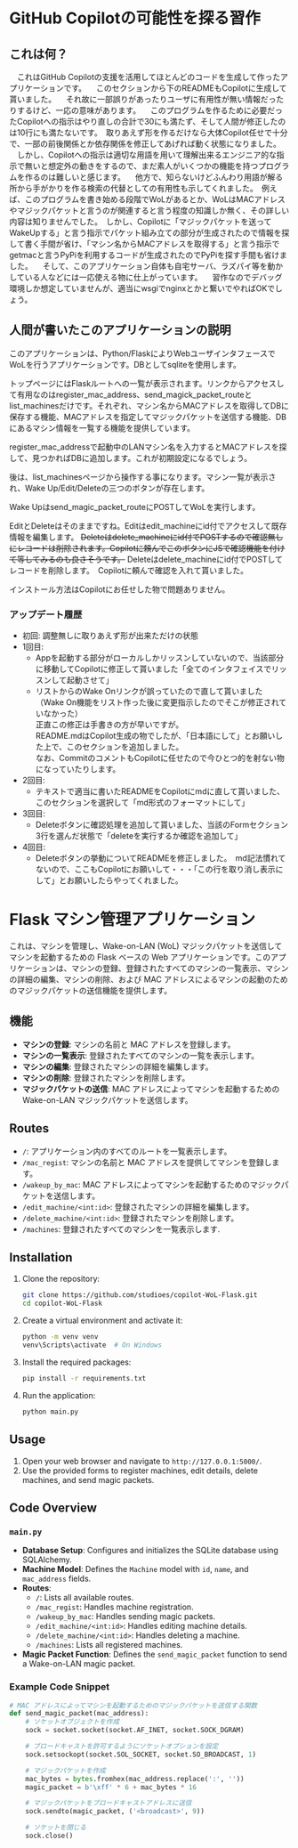 # GitHub Copilotの可能性を探る習作
## これは何？
　これはGitHub Copilotの支援を活用してほとんどのコードを生成して作ったアプリケーションです。
　このセクションから下のREADMEもCopilotに生成して貰いました。
　それ故に一部誤りがあったりユーザに有用性が無い情報だったりするけど、一応の意味があります。
　このプログラムを作るために必要だったCopilotへの指示はやり直しの合計で30にも満たず、そして人間が修正したのは10行にも満たないです。　取りあえず形を作るだけなら大体Copilot任せで十分で、一部の前後関係とか依存関係を修正してあげれば動く状態になりました。
　しかし、Copilotへの指示は適切な用語を用いて理解出来るエンジニア的な指示で無いと想定外の動きをするので、まだ素人がいくつかの機能を持つプログラムを作るのは難しいと感じます。
　他方で、知らないけどふんわり用語が解る所から手がかりを作る検索の代替としての有用性も示してくれました。　例えば、このプログラムを書き始める段階でWoLがあるとか、WoLはMACアドレスやマジックパケットと言うのが関連すると言う程度の知識しか無く、その詳しい内容は知りませんでした。　しかし、Copilotに「マジックパケットを送ってWakeUpする」と言う指示でパケット組み立ての部分が生成されたので情報を探して書く手間が省け、「マシン名からMACアドレスを取得する」と言う指示でgetmacと言うPyPiを利用するコードが生成されたのでPyPiを探す手間も省けました。
　そして、このアプリケーション自体も自宅サーバ、ラズパイ等を動かしている人などには一応使える物に仕上がっています。
　習作なのでデバッグ環境しか想定していませんが、適当にwsgiでnginxとかと繋いでやればOKでしょう。

## 人間が書いたこのアプリケーションの説明

このアプリケーションは、Python/FlaskによりWebユーザインタフェースでWoLを行うアプリケーションです。DBとしてsqliteを使用します。

トップページにはFlaskルートへの一覧が表示されます。リンクからアクセスして有用なのはregister_mac_address、send_magick_packet_routeとlist_machinesだけです。それぞれ、マシン名からMACアドレスを取得してDBに保存する機能、MACアドレスを指定してマジックパケットを送信する機能、DBにあるマシン情報を一覧する機能を提供しています。

register_mac_addressで起動中のLANマシン名を入力するとMACアドレスを探して、見つかればDBに追加します。これが初期設定になるでしょう。

後は、list_machinesページから操作する事になります。マシン一覧が表示され、Wake Up/Edit/Deleteの三つのボタンが存在します。

Wake Upはsend_magic_packet_routeにPOSTしてWoLを実行します。

EditとDeleteはそのままですね。Editはedit_machineにid付でアクセスして既存情報を編集します。
~~Deleteはdelete_machineにid付でPOSTするので確認無しにレコードは削除されます。Copilotに頼んでこのボタンにJSで確認機能を付けて等してみるのも良さそうです。~~
Deleteはdelete_machineにid付でPOSTしてレコードを削除します。　Copilotに頼んで確認を入れて貰いました。

インストール方法はCopilotにお任せした物で問題ありません。

### アップデート履歴

- 初回: 調整無しに取りあえず形が出来ただけの状態
- 1回目:
    - Appを起動する部分がローカルしかリッスンしていないので、当該部分に移動してCopilotに修正して貰いました「全てのインタフェイスでリッスンして起動させて」
    - リストからのWake Onリンクが誤っていたので直して貰いました（Wake On機能をリスト作った後に変更指示したのでそこが修正されていなかった）  
    正直この修正は手書きの方が早いですが。  
    README.mdはCopilot生成の物でしたが、「日本語にして」とお願いした上で、このセクションを追加しました。  
    なお、CommitのコメントもCopilotに任せたので今ひとつ的を射ない物になっていたりします。
- 2回目:
    - テキストで適当に書いたREADMEをCopilotにmdに直して貰いました、このセクションを選択して「md形式のフォーマットにして」
- 3回目:
    - Deleteボタンに確認処理を追加して貰いました、当該のFormセクション3行を選んだ状態で「deleteを実行するか確認を追加して」
- 4回目:
    - Deleteボタンの挙動についてREADMEを修正しました。　md記法慣れてないので、ここもCopilotにお願いして・・・「この行を取り消し表示にして」とお願いしたらやってくれました。


# Flask マシン管理アプリケーション

これは、マシンを管理し、Wake-on-LAN (WoL) マジックパケットを送信してマシンを起動するための Flask ベースの Web アプリケーションです。このアプリケーションは、マシンの登録、登録されたすべてのマシンの一覧表示、マシンの詳細の編集、マシンの削除、および MAC アドレスによるマシンの起動のためのマジックパケットの送信機能を提供します。

## 機能

- **マシンの登録**: マシンの名前と MAC アドレスを登録します。
- **マシンの一覧表示**: 登録されたすべてのマシンの一覧を表示します。
- **マシンの編集**: 登録されたマシンの詳細を編集します。
- **マシンの削除**: 登録されたマシンを削除します。
- **マジックパケットの送信**: MAC アドレスによってマシンを起動するための Wake-on-LAN マジックパケットを送信します。

## Routes

- `/`: アプリケーション内のすべてのルートを一覧表示します。
- `/mac_regist`: マシンの名前と MAC アドレスを提供してマシンを登録します。
- `/wakeup_by_mac`: MAC アドレスによってマシンを起動するためのマジックパケットを送信します。
- `/edit_machine/<int:id>`: 登録されたマシンの詳細を編集します。
- `/delete_machine/<int:id>`: 登録されたマシンを削除します。
- `/machines`: 登録されたすべてのマシンを一覧表示します.

## Installation

1. Clone the repository:
    ```bash
    git clone https://github.com/studioes/copilot-WoL-Flask.git
    cd copilot-WoL-Flask
    ```

2. Create a virtual environment and activate it:
    ```sh
    python -m venv venv
    venv\Scripts\activate  # On Windows
    ```

3. Install the required packages:
    ```sh
    pip install -r requirements.txt
    ```

4. Run the application:
    ```sh
    python main.py
    ```

## Usage

1. Open your web browser and navigate to `http://127.0.0.1:5000/`.
2. Use the provided forms to register machines, edit details, delete machines, and send magic packets.

## Code Overview

### `main.py`

- **Database Setup**: Configures and initializes the SQLite database using SQLAlchemy.
- **Machine Model**: Defines the `Machine` model with `id`, `name`, and `mac_address` fields.
- **Routes**:
  - `/`: Lists all available routes.
  - `/mac_regist`: Handles machine registration.
  - `/wakeup_by_mac`: Handles sending magic packets.
  - `/edit_machine/<int:id>`: Handles editing machine details.
  - `/delete_machine/<int:id>`: Handles deleting a machine.
  - `/machines`: Lists all registered machines.
- **Magic Packet Function**: Defines the `send_magic_packet` function to send a Wake-on-LAN magic packet.

### Example Code Snippet

```python
# MAC アドレスによってマシンを起動するためのマジックパケットを送信する関数
def send_magic_packet(mac_address):
    # ソケットオブジェクトを作成
    sock = socket.socket(socket.AF_INET, socket.SOCK_DGRAM)

    # ブロードキャストを許可するようにソケットオプションを設定
    sock.setsockopt(socket.SOL_SOCKET, socket.SO_BROADCAST, 1)

    # マジックパケットを作成
    mac_bytes = bytes.fromhex(mac_address.replace(':', ''))
    magic_packet = b'\xff' * 6 + mac_bytes * 16

    # マジックパケットをブロードキャストアドレスに送信
    sock.sendto(magic_packet, ('<broadcast>', 9))

    # ソケットを閉じる
    sock.close()
